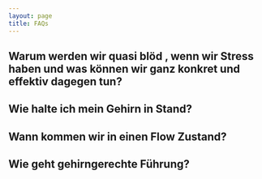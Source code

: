 ```yaml
---
layout: page
title: FAQs
---
```


## Warum werden wir quasi blöd , wenn wir Stress haben und was können wir ganz konkret und effektiv dagegen tun?

## Wie halte ich mein Gehirn in Stand?

## Wann kommen wir in einen Flow Zustand?

## Wie geht gehirngerechte Führung?
